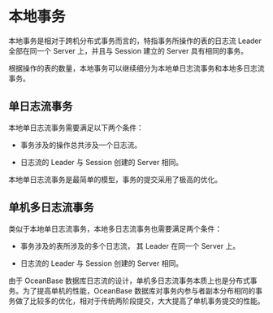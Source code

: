 # 本地事务

本地事务是相对于跨机分布式事务而言的，特指事务所操作的表的日志流 Leader 全部在同一个 Server 上，并且与 Session 建立的 Server 具有相同的事务。

根据操作的表的数量，本地事务可以继续细分为本地单日志流事务和本地多日志流事务。

## 单日志流事务

本地单日志流事务需要满足以下两个条件：

* 事务涉及的操作总共涉及一个日志流。

* 日志流的 Leader 与 Session 创建的 Server 相同。

本地单日志流事务是最简单的模型，事务的提交采用了极高的优化。

## 单机多日志流事务

类似于本地单日志流事务，本地多日志流事务也需要满足两个条件：

* 事务涉及的表所涉及的多个日志流， 其 Leader 在同一个 Server 上。

* 日志流的 Leader 与 Session 创建的 Server 相同。

由于 OceanBase 数据库日志流的设计，单机多日志流事务本质上也是分布式事务。为了提高单机的性能，OceanBase 数据库对事务内参与者副本分布相同的事务做了比较多的优化，相对于传统两阶段提交，大大提高了单机事务提交的性能。
